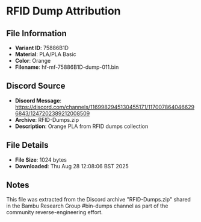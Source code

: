 # RFID Dump Attribution

## File Information
- **Variant ID**: 75886B1D
- **Material**: PLA/PLA Basic
- **Color**: Orange
- **Filename**: hf-mf-75886B1D-dump-011.bin

## Discord Source
- **Discord Message**: https://discord.com/channels/1169982945130455171/1170078640466296843/1247202389212008509
- **Archive**: RFID-Dumps.zip
- **Description**: Orange PLA from RFID dumps collection

## File Details
- **File Size**: 1024 bytes
- **Downloaded**: Thu Aug 28 12:08:06 BST 2025

## Notes
This file was extracted from the Discord archive "RFID-Dumps.zip" shared in the Bambu Research Group #bin-dumps channel as part of the community reverse-engineering effort.
